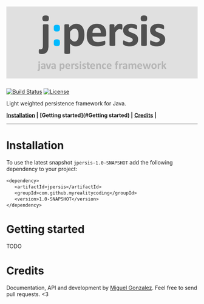 ![jpersis](logo.png)
=======

[![Build Status](https://travis-ci.org/MyRealityCoding/jpersis.svg?branch=master)](https://travis-ci.org/MyRealityCoding/jpersis) [![License](https://img.shields.io/badge/license-Apache%202.0-blue.svg)](https://github.com/MyRealityCoding/jpersis/blob/master/LICENSE)

Light weighted persistence framework for Java.

**[Installation](#Installation) |**
**[Getting started](#Getting started) |**
**[Credits](#Credits) |**

---

Installation
===
To use the latest snapshot ```jpersis-1.0-SNAPSHOT``` add the following dependency to your project:
```maven
<dependency>
   <artifactId>jpersis</artifactId>
   <groupId>com.github.myrealitycoding</groupId>
   <version>1.0-SNAPSHOT</version>
</dependency>
```

Getting started
===

TODO

Credits
===
Documentation, API and development by [Miguel Gonzalez](http://my-reality.de). Feel free to send pull requests. <3
